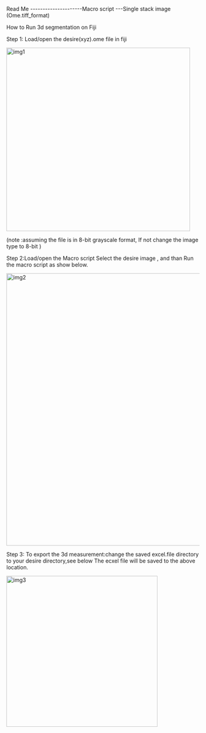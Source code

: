 Read Me ---------------------Macro script ---Single stack image (Ome.tiff_format)

How to Run 3d segmentation on Fiji

Step 1: Load/open the desire(xyz).ome file in fiji 

<img width="479" alt="img1" src="https://user-images.githubusercontent.com/41202212/128720411-dbf7bc60-d759-4159-b0f3-552f733aaddc.PNG">

(note :assuming the file is in 8-bit grayscale format, If not change the image type to 8-bit )

Step 2:Load/open the Macro script 
Select the desire image , and than Run the macro script as show below.

<img width="711" alt="img2" src="https://user-images.githubusercontent.com/41202212/128720429-2f22198b-cbb8-44d8-b990-fb7893054661.PNG">

Step 3: To export the 3d measurement:change the saved excel.file directory to your desire directory,see below 
The ecxel file will be saved to the above location.

<img width="394" alt="img3" src="https://user-images.githubusercontent.com/41202212/128720488-c2c37a9c-2381-4f5d-91f2-e8604044dc9e.PNG">
